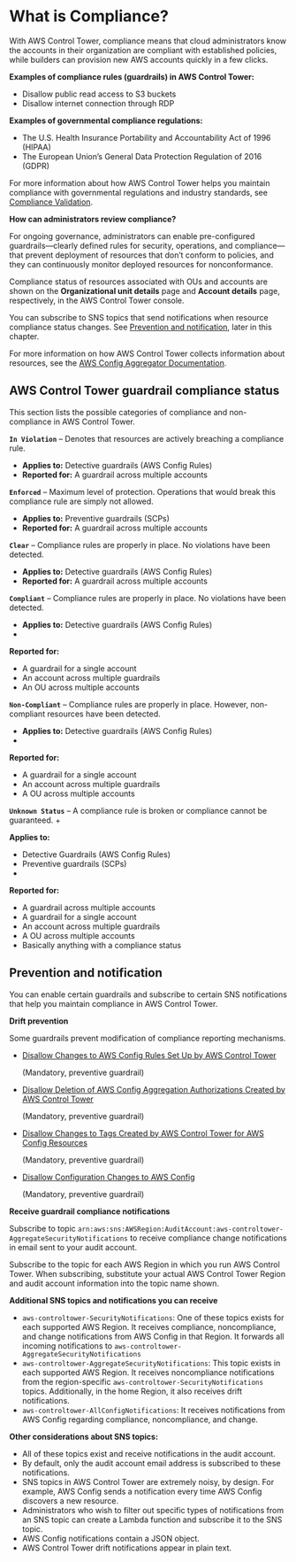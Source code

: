# What is Compliance?<a name="compliance"></a>

With AWS Control Tower, compliance means that cloud administrators know the accounts in their organization are compliant with established policies, while builders can provision new AWS accounts quickly in a few clicks\.

**Examples of compliance rules \(guardrails\) in AWS Control Tower:**
+ Disallow public read access to S3 buckets
+  Disallow internet connection through RDP

**Examples of governmental compliance regulations:**
+ The U\.S\. Health Insurance Portability and Accountability Act of 1996 \(HIPAA\)
+ The European Union’s General Data Protection Regulation of 2016 \(GDPR\)

For more information about how AWS Control Tower helps you maintain compliance with governmental regulations and industry standards, see [Compliance Validation](https://docs.aws.amazon.com/controltower/latest/userguide/compliance-program-info.html)\.

 **How can administrators review compliance?** 

For ongoing governance, administrators can enable pre\-configured guardrails—clearly defined rules for security, operations, and compliance—that prevent deployment of resources that don’t conform to policies, and they can continuously monitor deployed resources for nonconformance\.

Compliance status of resources associated with OUs and accounts are shown on the **Organizational unit details** page and **Account details** page, respectively, in the AWS Control Tower console\.

You can subscribe to SNS topics that send notifications when resource compliance status changes\. See [Prevention and notification](#prevention-and-notification), later in this chapter\.

For more information on how AWS Control Tower collects information about resources, see the [AWS Config Aggregator Documentation](https://docs.aws.amazon.com/config/latest/developerguide/aggregate-data.html)\.

## AWS Control Tower guardrail compliance status<a name="compliance-statuses"></a>

This section lists the possible categories of compliance and non\-compliance in AWS Control Tower\.

 **`In Violation`** – Denotes that resources are actively breaching a compliance rule\.
+ **Applies to:** Detective guardrails \(AWS Config Rules\)
+ **Reported for:** A guardrail across multiple accounts

 **`Enforced`** – Maximum level of protection\. Operations that would break this compliance rule are simply not allowed\. 
+ **Applies to:** Preventive guardrails \(SCPs\)
+ **Reported for:** A guardrail across multiple accounts

 **`Clear`** – Compliance rules are properly in place\. No violations have been detected\. 
+ **Applies to:** Detective guardrails \(AWS Config Rules\)
+ **Reported for:** A guardrail across multiple accounts

 **`Compliant`** – Compliance rules are properly in place\. No violations have been detected\.
+ **Applies to:** Detective guardrails \(AWS Config Rules\)
+ 

**Reported for:**
  + A guardrail for a single account
  + An account across multiple guardrails
  + An OU across multiple accounts 

 **`Non-Compliant`** – Compliance rules are properly in place\. However, non\-compliant resources have been detected\.
+ **Applies to:** Detective guardrails \(AWS Config Rules\)
+ 

**Reported for:**
  + A guardrail for a single account
  + An account across multiple guardrails
  + A OU across multiple accounts

 **`Unknown Status`** – A compliance rule is broken or compliance cannot be guaranteed\.
+ 

**Applies to:**
  + Detective Guardrails \(AWS Config Rules\)
  + Preventive guardrails \(SCPs\)
+ 

**Reported for:**
  + A guardrail across multiple accounts
  + A guardrail for a single account
  + An account across multiple guardrails
  + A OU across multiple accounts
  + Basically anything with a compliance status

## Prevention and notification<a name="prevention-and-notification"></a>

You can enable certain guardrails and subscribe to certain SNS notifications that help you maintain compliance in AWS Control Tower\.

**Drift prevention** 

Some guardrails prevent modification of compliance reporting mechanisms\.
+ [Disallow Changes to AWS Config Rules Set Up by AWS Control Tower](mandatory-guardrails.md#config-rule-disallow-changes) 

  \(Mandatory, preventive guardrail\)
+ [Disallow Deletion of AWS Config Aggregation Authorizations Created by AWS Control Tower](mandatory-guardrails.md#config-aggregation-authorization-policy)

  \(Mandatory, preventive guardrail\)
+ [Disallow Changes to Tags Created by AWS Control Tower for AWS Config Resources](mandatory-guardrails.md#cloudwatch-disallow-config-changes)

  \(Mandatory, preventive guardrail\)
+ [Disallow Configuration Changes to AWS Config](mandatory-guardrails.md#config-disallow-changes) 

  \(Mandatory, preventive guardrail\)

 **Receive guardrail compliance notifications** 

Subscribe to topic `arn:aws:sns:AWSRegion:AuditAccount:aws-controltower-AggregateSecurityNotifications` to receive compliance change notifications in email sent to your audit account\.

Subscribe to the topic for each AWS Region in which you run AWS Control Tower\. When subscribing, substitute your actual AWS Control Tower Region and audit account information into the topic name shown\.

**Additional SNS topics and notifications you can receive**
+ `aws-controltower-SecurityNotifications`: One of these topics exists for each supported AWS Region\. It receives compliance, noncompliance, and change notifications from AWS Config in that Region\. It forwards all incoming notifications to `aws-controltower-AggregateSecurityNotifications`
+ `aws-controltower-AggregateSecurityNotifications`: This topic exists in each supported AWS Region\. It receives noncompliance notifications from the region\-specific `aws-controltower-SecurityNotifications` topics\. Additionally, in the home Region, it also receives drift notifications\.
+ `aws-controltower-AllConfigNotifications`: It receives notifications from AWS Config regarding compliance, noncompliance, and change\.

**Other considerations about SNS topics:**
+ All of these topics exist and receive notifications in the audit account\.
+  By default, only the audit account email address is subscribed to these notifications\.
+ SNS topics in AWS Control Tower are extremely noisy, by design\. For example, AWS Config sends a notification every time AWS Config discovers a new resource\.
+ Administrators who wish to filter out specific types of notifications from an SNS topic can create a Lambda function and subscribe it to the SNS topic\.
+ AWS Config notifications contain a JSON object\.
+ AWS Control Tower drift notifications appear in plain text\.
